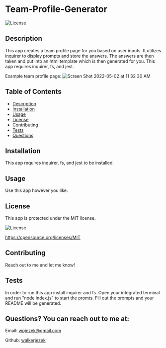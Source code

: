 # Team-Profile-Generator
  ![License](https://img.shields.io/badge/License-MIT-blue.svg)

  ## Description
  This app creates a team profile page for you based on user inputs. It utilizes inquirer to display prompts and store the answers. The answers are then taken and put into an html template which is then generated for you. This app requires inquirer, fs, and jest.

  Example team profile page:
  ![Screen Shot 2022-05-02 at 11 32 30 AM](https://user-images.githubusercontent.com/98861520/166296113-eb4eb773-55d7-4a1d-8d0f-be6b9e89224e.png)


  ## Table of Contents
  - [Description](#description)
  - [Installation](#installation)
  - [Usage](#usage)
  - [License](#license)
  - [Contributing](#contribution)
  - [Tests](#testInstructions)
  - [Questions](#GitHub)

  ## Installation
  This app requires inquirer, fs, and jest to be installed. 


  ## Usage
  Use this app however you like. 


  ## License
  This app is protected under the MIT license.
  
  ![License](https://img.shields.io/badge/License-MIT-blue.svg)

  https://opensource.org/licenses/MIT


  ## Contributing
  Reach out to me and let me know!


  ## Tests
  In order to run this app install inquirer and fs. Open your integrated terminal and run "node index.js" to start the promts. Fill out the prompts and your README will be generated.


  ## Questions? You can reach out to me at:
  Email: wpjezek@gmail.com
  
  Github: [walkerjezek](https://github.com/walkerjezek)

